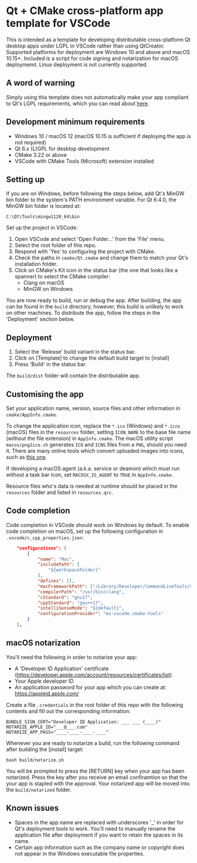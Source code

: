 Qt + CMake cross-platform app template for VSCode
=================================================

This is intended as a template for developing distributable cross-platform Qt desktop apps under LGPL in VSCode rather than using QtCreator. Supported platforms for deployment are Windows 10 and above and macOS 10.15+. Included is a script for code signing and notarization for macOS deploymemt. Linux deployment is not currently supported.

A word of warning
-----------------

Simply using this template does not automatically make your app compliant to Qt's LGPL requirements, which you can read about [here](https://www.qt.io/licensing/open-source-lgpl-obligations).

Development minimum requirements
--------------------------------

* Windows 10 / macOS 12 (macOS 10.15 is sufficient if deploying the app is not required)
* Qt 6.x (L)GPL for desktop development
* CMake 3.22 or above
* VSCode with CMake Tools (Microsoft) extension installed

Setting up
----------

If you are on Windows, before following the steps below, add Qt's MinGW bin folder to the system's PATH environment variable. For Qt 6.4.0, the MinGW bin folder is located at:

`C:\Qt\Tools\mingw1120_64\bin`

Set up the project in VSCode:

1. Open VSCode and select 'Open Folder...' from the 'File' menu.
2. Select the root folder of this repo.
3. Respond with 'Yes' to configuring the project with CMake.
4. Check the paths in `cmake/Qt.cmake` and change them to match your Qt's installation folder.
5. Click on CMake's Kit icon in the status bar (the one that looks like a spanner) to select the CMake compiler:
    * Clang on macOS
    * MinGW on Windows

You are now ready to build, run or debug the app. After building, the app can be found in the `build` directory, however, this build is unlikely to work on other machines. To distribute the app, follow the steps in the 'Deployment' section below.

Deployment
----------

1. Select the 'Release' build variant in the status bar.
2. Click on \[Template\] to change the default build target to \[install\]
3. Press 'Build' in the status bar.

The `build/dist` folder will contain the distributable app.

Customising the app
-------------------

Set your application name, version, source files and other information in `cmake/AppInfo.cmake`.

To change the application icon, replace the `*.ico` (Windows) and `*.icns` (macOS) files in the `resources` folder, setting `ICON_NAME` to the base file name (without the file extension) in `AppInfo.cmake`. The macOS utility script `macos/png2ico.sh` generates `ICO` and `ICNS` files from a `PNG`, should you need it. There are many online tools which convert uploaded images into icons, such as [this one](https://redketchup.io/icon-converter).

If developing a macOS agent (a.k.a. service or deamon) which must run without a task bar icon, set `MACOSX_IS_AGENT` to `TRUE` in `AppInfo.cmake`.

Resource files who's data is needed at runtime should be placed in the `resources` folder and listed in `resources.qrc`.

Code completion
---------------

Code completion in VSCode should work on Windows by default. To enable code completion on macOS, set up the following configuration in `.vscode/c_cpp_properties.json`:
```json
    "configurations": [
        {
            "name": "Mac",
            "includePath": [
                "${workspaceFolder}"
            ],
            "defines": [],
            "macFrameworkPath": ["/Library/Developer/CommandLineTools/SDKs/MacOSX11.3.sdk/System/Library/Frameworks"],
            "compilerPath": "/usr/bin/clang",
            "cStandard": "gnu17",
            "cppStandard": "gnu++17",
            "intelliSenseMode": "${default}",
            "configurationProvider": "ms-vscode.cmake-tools"
        }
    ],
```

macOS notarization
------------------

You'll need the following in order to notarize your app:

* A 'Developer ID Application' certificate (https://developer.apple.com/account/resources/certificates/list)
* Your Apple developer ID
* An application password for your app which you can create at: https://appleid.apple.com/

Create a file `.credentials` in the root folder of this repo with the following contents and fill out the corresponding information:
```
BUNDLE_SIGN_CERT="Developer ID Application: ___ ___ (____)"
NOTARIZE_APPLE_ID="___@___.com"
NOTARIZE_APP_PASS="____-____-____-____"
```

Whenever you are ready to notarize a build, run the following command after building the \[install\] target:

`bash build/notarize.sh`

You will be prompted to press the \[RETURN\] key when your app has been notarized. Press the key after you receive an email confiramtion so that the your app is stapled with the approval. Your notarized app will be moved into the `build/notarized` folder.

Known issues
------------

* Spaces in the app name are replaced with underscores '_' in order for Qt's deployment tools to work. You'll need to manually rename the application file after deployment if you want to retain the spaces in its name.
* Certain app information such as the company name or copyright does not appear in the Windows executable file properties.